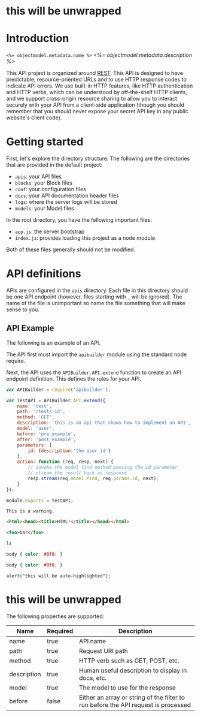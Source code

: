 <p><h1 id="id">this will be unwrapped</h1></p>

<style>
.content pre, .content blockquote {
    width:90%;
    margin-left:25px;
    margin-right:25px;
    clear:both;
    float:none;
}
</style>

# Introduction

`<%= objectmodel.metadata.name %>` _<%= objectmodel.metadata.description %>_


This API project is organized around [REST](http://en.wikipedia.org/wiki/Representational_State_Transfer). This API is designed to have predictable, resource-oriented URLs and to use HTTP response codes to indicate API errors. We use built-in HTTP features, like HTTP authentication and HTTP verbs, which can be understood by off-the-shelf HTTP clients, and we support cross-origin resource sharing to allow you to interact securely with your API from a client-side application (though you should remember that you should never expose your secret API key in any public website's client code).

# Getting started

First, let's explore the directory structure.  The following are the directories that are provided in the default project:

- `apis`: your API files
- `blocks`: your Block files
- `conf`: your configuration files
- `docs`: your API documentation header files
- `logs`: where the server logs will be stored
- `models`: your Model files

In the root directory, you have the following important files:

- `app.js`: the server bootstrap
- `index.js`: provides loading this project as a node module

Both of these files generally should not be modified.

# API definitions

APIs are configured in the `apis` directory.  Each file in this directory should be one API endpoint (however, files starting with `_` will be ignored).  The name of the file is unimportant so name the file something that will make sense to you.

## API Example

The following is an example of an API.

The API first must import the `apibuilder` module using the standard node require.

Next, the API uses the `APIBuilder.API.extend` function to create an API endpoint definition.  This defines the rules for your API.

```javascript
var APIBuilder = require('apibuilder');

var TestAPI = APIBuilder.API.extend({
    name: 'test',
    path: '/test/:id',
    method: 'GET',
    description: 'this is an api that shows how to implement an API',
    model: 'user',
    before: 'pre_example',
    after: 'post_example',
    parameters: {
        id: {description:'the user id'}
    },
    action: function (req, resp, next) {
        // invoke the model find method passing the id parameter
        // stream the result back as response
        resp.stream(req.model.find, req.params.id, next);
    }
});

module.exports = TestAPI;
```

```warning
This is a warning.
```

```html
<html><head><title>HTML!</title></head></html>
```

```xml
<foo>bar</foo>
```

```bash
ls
```

```css
body { color: #0f0; }
```

```css
body { color: #0f0; }
```

```badBadBad
alert("this will be auto-highlighted");
```

<p><h1 id="id">this will be unwrapped</h1></p>

The following properties are supported:

Name         | Required | Description
----------   | -------- | --------------------
name         | true     | API name
path         | true     | Request URI path
method       | true     | HTTP verb such as GET, POST, etc.
description  | true     | Human useful description to display in docs, etc.
model        | true     | The model to use for the response
before       | false    | Either an array or string of the filter to run before the API request is processed


